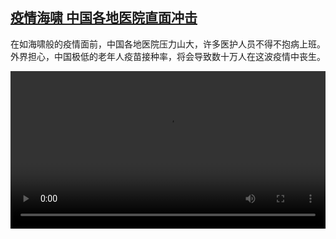 <!--1671787023000-->
[疫情海啸 中国各地医院直面冲击](https://www.dw.com/zh/%E7%96%AB%E6%83%85%E6%B5%B7%E5%95%B8%20%E4%B8%AD%E5%9B%BD%E5%90%84%E5%9C%B0%E5%8C%BB%E9%99%A2%E7%9B%B4%E9%9D%A2%E5%86%B2%E5%87%BB/a-64188631)
------

<p>在如海啸般的疫情面前，中国各地医院压力山大，许多医护人员不得不抱病上班。外界担心，中国极低的老年人疫苗接种率，将会导致数十万人在这波疫情中丧生。</small></p><video src="https://tvdownloaddw-a.akamaihd.net/dwtv_video/flv/vdt_zh/2022/bchi221222_001_covidchinaklinik_01r_AVC_1280x720.mp4" controls style="width:100%"></video>
